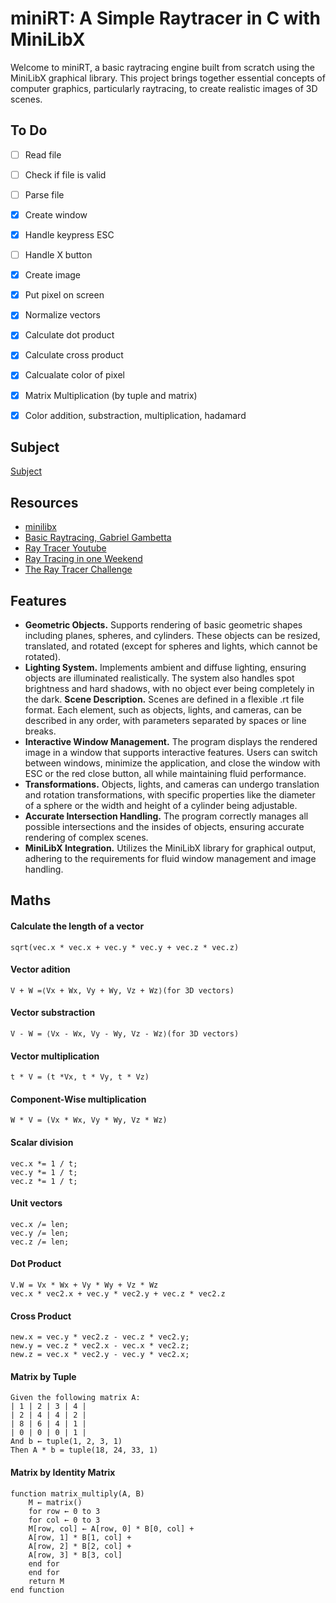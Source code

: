 # miniRT: A Simple Raytracer in C with MiniLibX
Welcome to miniRT, a basic raytracing engine built from scratch using the MiniLibX graphical library. This project brings together essential concepts of computer graphics, particularly raytracing, to create realistic images of 3D scenes.

## To Do
- [ ] Read file
- [ ] Check if file is valid
- [ ] Parse file
- [x] Create window
- [x] Handle keypress ESC
- [ ] Handle X button
- [x] Create image
- [x] Put pixel on screen

- [x] Normalize vectors
- [x] Calculate dot product
- [x] Calculate cross product
- [x] Calcualate color of pixel
- [x] Matrix Multiplication (by tuple and matrix)
- [x] Color addition, substraction, multiplication, hadamard


## Subject
[Subject](https://cdn.intra.42.fr/pdf/pdf/137465/en.subject.pdf)

## Resources
- [minilibx](https://aurelienbrabant.fr/blog?q=minilibx)
- [Basic Raytracing, Gabriel Gambetta](https://www.gabrielgambetta.com/computer-graphics-from-scratch/02-basic-raytracing.html)
- [Ray Tracer Youtube](https://www.youtube.com/watch?v=RIgc5J_ZGu8&list=PLAqGIYgEAxrUO6ODA0pnLkM2UOijerFPv&index=1)
- [Ray Tracing in one Weekend](https://raytracing.github.io/)
- [The Ray Tracer Challenge](http://raytracerchallenge.com/)


## Features
- **Geometric Objects.** Supports rendering of basic geometric shapes including planes, spheres, and cylinders. These objects can be resized, translated, and rotated (except for spheres and lights, which cannot be rotated).
- **Lighting System.** Implements ambient and diffuse lighting, ensuring objects are illuminated realistically. The system also handles spot brightness and hard shadows, with no object ever being completely in the dark.
**Scene Description.** Scenes are defined in a flexible .rt file format. Each element, such as objects, lights, and cameras, can be described in any order, with parameters separated by spaces or line breaks.
- **Interactive Window Management.** The program displays the rendered image in a window that supports interactive features. Users can switch between windows, minimize the application, and close the window with ESC or the red close button, all while maintaining fluid performance.
- **Transformations.** Objects, lights, and cameras can undergo translation and rotation transformations, with specific properties like the diameter of a sphere or the width and height of a cylinder being adjustable.
- **Accurate Intersection Handling.** The program correctly manages all possible intersections and the insides of objects, ensuring accurate rendering of complex scenes.
- **MiniLibX Integration.** Utilizes the MiniLibX library for graphical output, adhering to the requirements for fluid window management and image handling.


## Maths 
#### Calculate the length of a vector
    sqrt(vec.x * vec.x + vec.y * vec.y + vec.z * vec.z)
#### Vector adition
    V + W =⟨Vx​ + Wx​, Vy​ + Wy​, Vz​ + Wz​⟩(for 3D vectors)
#### Vector substraction
    V - W = ⟨Vx​ - Wx​, Vy​ - Wy​, Vz​ - Wz​⟩(for 3D vectors)
#### Vector multiplication
    t * V = (t *Vx, t * Vy, t * Vz)
#### Component-Wise multiplication
    W * V = (Vx * Wx, Vy * Wy, Vz * Wz)
#### Scalar division
    vec.x *= 1 / t;
    vec.y *= 1 / t;
    vec.z *= 1 / t;
#### Unit vectors
    vec.x /= len;
    vec.y /= len;
    vec.z /= len;
#### Dot Product
    V.W = Vx * Wx + Vy * Wy + Vz * Wz
    vec.x * vec2.x + vec.y * vec2.y + vec.z * vec2.z
#### Cross Product
    new.x = vec.y * vec2.z - vec.z * vec2.y;
    new.y = vec.z * vec2.x - vec.x * vec2.z;
    new.z = vec.x * vec2.y - vec.y * vec2.x;

#### Matrix by Tuple
    Given the following matrix A:
    | 1 | 2 | 3 | 4 |
    | 2 | 4 | 4 | 2 |
    | 8 | 6 | 4 | 1 |
    | 0 | 0 | 0 | 1 |
    And b ← tuple(1, 2, 3, 1)
    Then A * b = tuple(18, 24, 33, 1)
#### Matrix by Identity Matrix
    function matrix_multiply(A, B)
        M ← matrix()
        for row ← 0 to 3
        for col ← 0 to 3
        M[row, col] ← A[row, 0] * B[0, col] +
        A[row, 1] * B[1, col] +
        A[row, 2] * B[2, col] +
        A[row, 3] * B[3, col]
        end for
        end for
        return M
    end function
        

